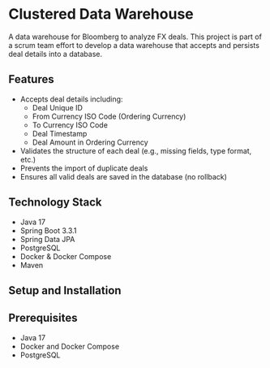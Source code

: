 # Clustered Data Warehouse

A data warehouse for Bloomberg to analyze FX deals. This project is part of a scrum team effort to develop a data warehouse that accepts and persists deal details into a database.

## Features

- Accepts deal details including:
  - Deal Unique ID
  - From Currency ISO Code (Ordering Currency)
  - To Currency ISO Code
  - Deal Timestamp
  - Deal Amount in Ordering Currency
- Validates the structure of each deal (e.g., missing fields, type format, etc.)
- Prevents the import of duplicate deals
- Ensures all valid deals are saved in the database (no rollback)

## Technology Stack

- Java 17
- Spring Boot 3.3.1
- Spring Data JPA
- PostgreSQL
- Docker & Docker Compose
- Maven

## Setup and Installation

## Prerequisites

- Java 17
- Docker and Docker Compose
- PostgreSQL

